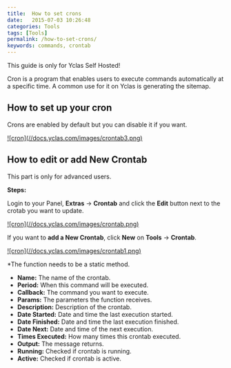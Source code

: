 ```yaml
---
title:  How to set crons
date:   2015-07-03 10:26:48
categories: Tools
tags: [Tools]
permalink: /how-to-set-crons/
keywords: commands, crontab
---
```

<div class="alert alert-warning">
<strong><i class="glyphicon glyphicon-warning-sign"></i> </strong> This guide is only for Yclas Self Hosted!
</div>

Cron is a program that enables users to execute commands automatically at a specific time. A common use for it on Yclas is generating the sitemap.

## How to set up your cron

Crons are enabled by default but you can disable it if you want.

<a href="//docs.yclas.com/images/crontab3.png" class="thumbnail gallery-item" data-gallery>
![cron](//docs.yclas.com/images/crontab3.png)
</a>

## How to edit or add New Crontab

<div class="alert alert-warning">
<strong><i class="glyphicon glyphicon-warning-sign"></i> </strong> This part is only for advanced users.
</div>

**Steps:**

Login to your Panel, **Extras** -> **Crontab** and click the **Edit** button next to the crotab you want to update.

<a href="//docs.yclas.com/images/crontab.png" class="thumbnail gallery-item" data-gallery>
![cron](//docs.yclas.com/images/crontab.png)
</a>

If you want to **add a New Crontab**, click **New** on **Tools** -> **Crontab**.

<a href="//docs.yclas.com/images/crontab1.png" class="thumbnail gallery-item" data-gallery>
![cron](//docs.yclas.com/images/crontab1.png)
</a>

*The function needs to be a static method.

+ **Name:** The name of the crontab.
+ **Period:** When this command will be executed. 
+ **Callback:** The command you want to execute.
+ **Params:** The parameters the function receives.
+ **Description:** Description of the crontab.
+ **Date Started:** Date and time the last execution started.
+ **Date Finished:** Date and time the last execution finished.
+ **Date Next:** Date and time of the next execution.
+ **Times Executed:** How many times this crontab executed.
+ **Output:** The message returns. 
+ **Running:** Checked if crontab is running.
+ **Active:** Checked if crontab is active.

